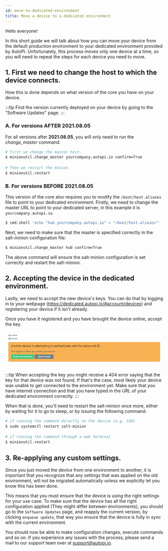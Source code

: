 ```yaml
---
id: move-to-dedicated-environment
title: Move a device to a dedicated environment
---
```


Hello everyone!

In this short guide we will talk about how you can move your device from the default production
environment to your dedicated environment provided by AutoPi. Unfortunately, this process moves
only one device at a time, so you will need to repeat the steps for each device you need to move.

## 1. First we need to change the host to which the device connects.
How this is done depends on what version of the core you have on your device.

:::tip
Find the version currently deployed on your device by going to the "Software Updates" page.
:::

### A. For versions **AFTER** 2021.08.05

For all versions after **2021.08.05**, you will only need to run the *change_master* command.

```bash
# First we change the master host.
$ minionutil.change_master yourcompany.autopi.io confirm=True

# Then we restart the minion
$ minionutil.restart
```

### B. For versions **BEFORE** 2021.08.05

This version of the core also requires you to modify the `/boot/host.aliases` file to
point to your dedicated environment. Firstly, we need to change the master URL to point to your
dedicated server, in this example it is `yourcompany.autopi.io`.

```bash
$ cmd.shell 'echo "hub yourcompany.autopi.io" > "/boot/host.aliases"'
```

Next, we need to make sure that the master is specified correctly in the salt-minion configuration
file:

```bash
$ minionutil.change_master hub confirm=True
```

The above command will ensure the salt-minion configuration is set correctly and restart the
salt-minion.

## 2. Accepting the device in the dedicated environment.

Lastly, we need to accept the new device's keys. You can do that by logging in to your
webpage (https://dedicated.autopi.io/#account/devices) and registering your device if it isn't
already.

Once you have it registered and you have brought the device online, accept the key.

![Key state denied](../../../static/img/guides/move_to_dedicated_environment/key_state_denied.jpg)

:::tip
When accepting the key you might receive a 404 error saying that the key for that device was not
found. If that's the case, most likely your device was unable to get connected to the environment
yet. Make sure that you have internet connection and that you have typed in the URL of your dedicated
environment correctly.
:::

When that is done, you'll need to restart the salt-minion once more, either by waiting for it to go to sleep, or by issuing the following command:

```bash
# if running the command directly on the device (e.g. SSH)
$ sudo systemctl restart salt-minion

# if running the command through a web terminal
$ minionutil.restart
```

## 3. Re-applying any custom settings.

Since you just moved the device from one environment to another, it is important that you recognize that any settings that was applied on the old environment, will not be migrated automatically unless we explicitly let you know this has been done.

This means that you must ensure that the device is using the right settings for your use case.
To make sure that the device has all the right configuration applied (They might differ between environments), you should go to the `Software Updates` page, and reapply the current version, by clicking `enqueue update`, that way you ensure that the device is fully in sync with the current environment.

You should now be able to make configuration changes, execute commands and so on.
If you experience any issues with the process, please send a mail to our support team over at support@autopi.io.